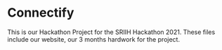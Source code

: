 # Connectify
This is our Hackathon Project for the SRIIH Hackathon 2021.
These files include our website, our 3 months hardwork for the project.
